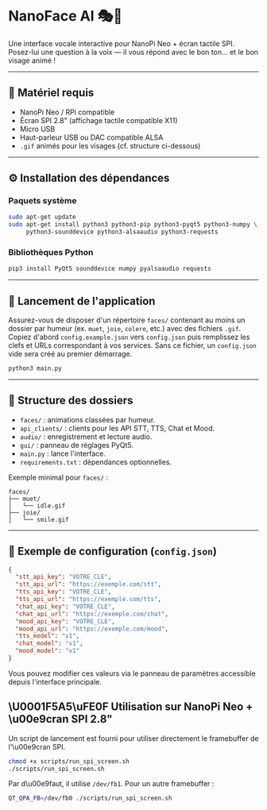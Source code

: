 # NanoFace AI 🎭🧠

Une interface vocale interactive pour NanoPi Neo + écran tactile SPI.
Posez-lui une question à la voix — il vous répond avec le bon ton… et le bon visage animé !

---

## 🔧 Matériel requis

- NanoPi Neo / RPi compatible
- Écran SPI 2.8" (affichage tactile compatible X11)
- Micro USB
- Haut-parleur USB ou DAC compatible ALSA
- `.gif` animés pour les visages (cf. structure ci-dessous)

---

## ⚙️ Installation des dépendances

### Paquets système

```bash
sudo apt-get update
sudo apt-get install python3 python3-pip python3-pyqt5 python3-numpy \
     python3-sounddevice python3-alsaaudio python3-requests
```

### Bibliothèques Python

```bash
pip3 install PyQt5 sounddevice numpy pyalsaaudio requests
```

---

## 🚀 Lancement de l'application

Assurez-vous de disposer d'un répertoire `faces/` contenant au moins un dossier par humeur (ex. `muet`, `joie`, `colere`, etc.) avec des fichiers `.gif`.
Copiez d'abord `config.example.json` vers `config.json` puis remplissez les clefs et URLs correspondant à vos services. Sans ce fichier, un `config.json` vide sera créé au premier démarrage.
```bash
python3 main.py
```

---

## 📁 Structure des dossiers

- `faces/` : animations classées par humeur.
- `api_clients/` : clients pour les API STT, TTS, Chat et Mood.
- `audio/` : enregistrement et lecture audio.
- `gui/` : panneau de réglages PyQt5.
- `main.py` : lance l'interface.
- `requirements.txt` : dépendances optionnelles.

Exemple minimal pour `faces/` :

```
faces/
├── muet/
│   └── idle.gif
├── joie/
│   └── smile.gif
```

---

## 📝 Exemple de configuration (`config.json`)

```json
{
  "stt_api_key": "VOTRE_CLE",
  "stt_api_url": "https://exemple.com/stt",
  "tts_api_key": "VOTRE_CLE",
  "tts_api_url": "https://exemple.com/tts",
  "chat_api_key": "VOTRE_CLE",
  "chat_api_url": "https://exemple.com/chat",
  "mood_api_key": "VOTRE_CLE",
  "mood_api_url": "https://exemple.com/mood",
  "tts_model": "v1",
  "chat_model": "v1",
  "mood_model": "v1"
}
```

Vous pouvez modifier ces valeurs via le panneau de paramètres accessible depuis
l'interface principale.

## \U0001F5A5\uFE0F Utilisation sur NanoPi Neo + \u00e9cran SPI 2.8"

Un script de lancement est fourni pour utiliser directement le framebuffer de l'\u00e9cran SPI.

```bash
chmod +x scripts/run_spi_screen.sh
./scripts/run_spi_screen.sh
```

Par d\u00e9faut, il utilise `/dev/fb1`. Pour un autre framebuffer :

```bash
QT_QPA_FB=/dev/fb0 ./scripts/run_spi_screen.sh
```
